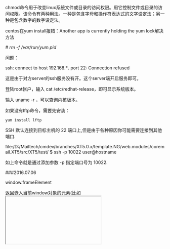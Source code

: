chmod命令用于改变linux系统文件或目录的访问权限。用它控制文件或目录的访问权限。该命令有两种用法。一种是包含字母和操作符表达式的文字设定法；另一种是包含数字的数字设定法。

centos在yum install报错：Another app is currently holding the yum lock解决方法

*# rm -f /var/run/yum.pid*


问题：

ssh: connect to host 192.168.***.** port 22: Connection refused

这是由于对方server的ssh服务没有开。这个server端开启服务即可。 

登陆root帐户，输入 cat  /etc/redhat-release，即可显示系统版本。

输入 uname  -r ，可以查询内核版本。

 如果没有lftp命令，需要先安装：

    yum install lftp


SSH 默认连接到目标主机的 22 端口上,但是由于各种原因你可能需要连接到其他端口.

file:/D:/Mailtech/cmdev/branches/XT5.0.x/template.NG/web.modules/coremail.XT5/src/XT5/test/    $ ssh -p 10022 user@hostname

如上命令就是通过添加参数 -p 指定端口号为 10022.


###2016.07.06

window.frameElement

返回嵌入当前window对象的元素(比如 <iframe> 或者 <object>),如果当前window对象已经是顶层窗口,则返回null.


    new Dialog({
        trigger: '#example5',
        height: '400px'
    }).before('show',function() {
        this.set('content', this.activeTrigger.attr('data-src'));
    });




deferred对象就是jQuery的回调函数解决方案。

dtd.resolve()的意思是，将dtd对象的执行状态从"未完成"改为"已完成"，从而触发done()方法。

还存在一个deferred.reject()方法，作用是将dtd对象的执行状态从"未完成"改为"已失败"，从而触发fail()方法。

jQuery提供了deferred.promise()方法。它的作用是，在原来的deferred对象上返回另一个deferred对象，后者只开放与改变执行状态无关的方法（比如done()方法和fail()方法），屏蔽与改变执行状态有关的方法（比如resolve()方法和reject()方法），从而使得执行状态不能被改变。


1） $.Deferred() 生成一个deferred对象。

　　（2） deferred.done() 指定操作成功时的回调函数

　　（3） deferred.fail() 指定操作失败时的回调函数

　　（4） deferred.promise() 没有参数时，返回一个新的deferred对象，该对象的运行状态无法被改变；接受参数时，作用为在参数对象上部署deferred接口。

　　（5） deferred.resolve() 手动改变deferred对象的运行状态为"已完成"，从而立即触发done()方法。

　　（6）deferred.reject() 这个方法与deferred.resolve()正好相反，调用后将deferred对象的运行状态变为"已失败"，从而立即触发fail()方法。

　　（7） $.when() 为多个操作指定回调函数。

除了这些方法以外，deferred对象还有二个重要方法，上面的教程中没有涉及到。

　　（8）deferred.then()

有时为了省事，可以把done()和fail()合在一起写，这就是then()方法。



**打开项目下的.idea文件夹，找到其中的vcs.xml打开，将<mapping directory="" vcs="" />中的vcs的值清空即可**



当一个程序开始启动后，stdin, stdout, and stderr are 0, 1,and 2，其它的文件描述符则排在其后。

 Linux的本质就是一切皆文件，输入输出设备也是以文件形式存在和管理的。

内核启动的时候默认打开这三个I/O设备文件：标准输入文件stdin，标准输出文件stdout，标准错误输出文件stderr，分别得到文件描述符 0, 1, 2。

jQuery.inArray()函数用于在数组中搜索指定的值，并返回其索引值。如果数组中不存在该值，则返回 -1。




2016.07.15


断点调试，查看位置出发函数，   
core  文件proto 函数

熟悉整体布局，函数位置，调用



.sendMessage
.offMessage
.subscribe
.publish
.unsubscrib



jQuery的deferred对象详解

deferred对象就是jQuery的回调函数解决方案defer的意思是"延迟"
为多个操作指定回调函数

deferred对象的另一大好处，就是它允许你为多个事件指定一个回调函数，这是传统写法做不到的。

请看下面的代码，它用到了一个新的方法$.when()：

    　　$.when($.ajax("test1.html"), $.ajax("test2.html"))

    　　.done(function(){ alert("哈哈，成功了！"); })

    　　.fail(function(){ alert("出错啦！"); });

    （运行代码示例4）

这段代码的意思是，先执行两个操作$.ajax("test1.html")和$.ajax("test2.html")，如果都成功了，就运行done()指定的回调函数；如果有一个失败或都失败了，就执行fail()指定的回调函数。

jQuery规定，deferred对象有三种执行状态----未完成，已完成和已失败。如果执行状态是"已完成"（resolved）,deferred对象立刻调用done()方法指定的回调函数；如果执行状态是"已失败"，调用fail()方法指定的回调函数；如果执行状态是"未完成"，则继续等待，或者调用progress()方法指定的回调函数（jQuery1.7版本添加）。

还存在一个deferred.reject()方法，作用是将dtd对象的执行状态从"未完成"改为"已失败"，从而触发fail()方法。

有时为了省事，可以把done()和fail()合在一起写，这就是then()方法。

    　　$.when($.ajax( "/main.php" ))

    　　.then(successFunc, failureFunc );


react sixiang 
if (sessionStorage.clickcount) {
    sessionStorage.clickcount = Number(sessionStorage.clickcount)+1;
} else {
    sessionStorage.clickcount = 1;
}
document.getElementById("result").innerHTML = "you have clicked the button " + sessionStorage.clickcount + "times in this session.";





some thing not right , try every detatial

>Node

Generators are functions which can be exited and later re-entered. Their context (variable bindings) will be saved across re-entrances. --- https://developer.mozilla.org...





F8: 继续执行
F10: step over, 单步执行, 不进入函数
F11: step into, 单步执行, 进入函数
shift + F11: step out, 跳出函数
ctrl + o: 打开文件
ctrl + shit + o: 跳到函数定义位置
ctrl + shift + f: 所有脚本中搜索


一个 Promise 一般有3种状态：

pending: 初始状态，不是fulfilled，也不是rejected.
fulfilled: 操作成功完成.
rejected: 操作失败.

CSS雪碧图合并 - 减少请求
合并压缩CSS跟JavaScript代码 - 减少请求
CSS代码放在header头部里面，JavaScript代码放到body结束之前 - 因为JavaScript代码执行会阻塞
然后我们可以自豪地晒出下面的代码片段：

<!DOCTYPE HTML>
<html>
    <head>
        <link rel="stylesheet" href="xxx.cdn.com/??a.css,b.css" />
    </head>
    <body>
        ...
        <script src="xxx.cdn.com/??a.js,b.js"></script>
    </body>
</html>


在每个 HTTP 2.0 的 流 里面有个 优先值 ，这个 优先值 确定着客户端跟服务器处理不同的 流 采取不同的 优先级策略 ，高优先级的应该优先发送，但这不会绝对的（绝对等待会导致 首队阻塞 问题）。在分配处理资源和客户端与服务器间的宽带，不同优先级的混合都是必须的。

HTTP 2.0 新增加 服务器提示 ，可以先于客户端检测到将要请求的资源，提前通知客户端，服务器不发送所有资源的实体，只发送资源的 URL。客户端接到提示后会进行验证缓存，如果发现需要这些资源，则正式发起请求。

HTTP协议从0.9版本开始不断增加新的功能特性，但长远来看都是 向前兼容 的，HTTP 2.0 在 应用层 跟 传输层 之间增加了一个 二进制分帧层，从而能够达到 “在不改动HTTP的语义、HTTP方法、状态码、URI及首部字段的情况下，突破HTTP 1.1的性能限制，改进传输性能，实现低延迟和高吞吐量。”

在 二进制分帧层 上， HTTP 2.0 会将所有传输的信息分割为更小的消息和帧，并对它们采用二进制格式的编码，其中 HTTP 1.1 的首部信息会被封装到 Headers 帧，而 request body 被封装到 Data 帧里面。






[root@Shaoxing ~]# cd /media/VMware\ Tools/          进入光驱（注意Tools前边有空格）



挂载成功以后 在VMwareTools里边有一个 VMwareTools-9.2.3-1031360.tar.gz  （你的也许不一样）拿去解压

[root@Shaoxing VMware Tools]# tar zxvf VMwareTools-9.2.3-1031360.tar.gz -C /tmp/         解压缩tar包到/tmp 下

[root@Shaoxing VMware Tools]# cd /tmp/vmware-tools-distrib/       进入/tmp

 

三、安装VMware Tools

[root@localhost vmware-tools-distrib]# ./vmware-install.pl
 
下面的选项就按照默认值。一路回车就可以：

In which directory do you want to install the binary files?
[/usr/bin]

What is the directory that contains the init directories (rc0.d/ to rc6.d/)?

[/etc/rc.d]

What is the directory that contains the init scripts?
[/etc/rc.d/init.d]

In which directory do you want to install the daemon files?
[/usr/sbin]

In which directory do you want to install the library files?
[/usr/lib/vmware-tools]

The path “/usr/lib/vmware-tools” does not exist currently. This program is goingto create it, including needed parent directories. Is this what you want?
[yes] .........很多很多东西 回车默认就可以了

Enjoy,

–the VMware team （到此安装完毕了，别玩了下边的一些操作）


四、完成安装

记得启用权限 （如果启动了以后还是不能自如的复制粘贴那么请关闭CentOS电源重新打开）


$.proxy 方法接受一个已有的函数，并返回一个带特定上下文的新的函数。

该方法通常用于向上下文指向不同对象的元素添加事件。





tag 文件

//先使用taglib指令引入标记库

<%@taglib prefix="look" tagdir="/WEB-INF/tags" %>
//使用<标记前缀:定义好的标记名>调用标记(注意：标记名和文件名大小写一致)

JSP 引擎把Tag文件转换成Java文件，并编译成class文件供JSP程序动态调用。标记体传给Tag文件， Tag文件使用接受标记体信息。


main/modify_pwd

//      {"name": "$common/op_copymail$", "value": "more:copymail"},

tail -f wmsvr.log






retrun true； 返回正确的处理结果。 

return false；返回错误的处理结果；终止处理；阻止提交表单；阻止执行默认的行为。  

return；把控制权返回给页面。

在js中return false的作用一般是用来取消默认动作的

/////////////////////////////////////////////////////////////



子容器溢出时，被父容器截断。父容器overflow:hidden。
子容器溢出时，把父容器撑高。父容器height:auto;overflow:visible或display:table-cell等等。
子容器溢出时，父容器出现滚动条。父容器overflow:scroll或overflow:auto





<!DOCTYPE html PUBLIC "-//W3C//DTD XHTML 1.0 Transitional//EN" "http://www.w3.org/TR/xhtml1/DTD/xhtml1-transitional.dtd">
<html xmlns="http://www.w3.org/1999/xhtml">
<head>
<meta http-equiv="Content-Type" content="text/html; charset=gb2312" />
<title>顶部广告显示数秒后隐藏效果</title>
<script type="text/javascript" src="/demo/jquery.min.js" ></script>
<!--  第一种形式原广告显示数秒后隐藏  -->
<!--<script type="text/javascript">
$(document).ready(function(){
    
    $("#banner").slideDown("slow");     
})
 function displayimg(){
    $("#banner").slideUp("slow");    
  }
 
  setTimeout("displayimg()",15000);
  
</script>-->

<!--  第二种形式原广告显示数秒后大板块隐藏，显示用来重播的标签  -->
<!--<script type="text/javascript">
$(document).ready(function(){
    
    $("#banner").slideDown("slow");     
    $("#rightOpen").hide();
    
    $("#rightOpen").click(function(){
        $("#banner").slideDown("slow"); 
        setTimeout("displayimg()",15000);
        $("#rightOpen").hide();
    })
})
 function displayimg(){
    $("#banner").slideUp("slow");   
        $("#rightOpen").show();  
  }
 
  setTimeout("displayimg()",15000);
  
</script>-->

<!--  第三种形式原广告显示数秒后隐藏，展示小图  -->
<script type="text/javascript">
$(document).ready(function(){
    
    $("#banner").slideDown("slow"); 
})
 function displayimg(){
    $("#banner").slideUp(1000,function(){
        $("#top").slideDown(1000);
    })
  }
  setTimeout("displayimg()",10000);
</script>
</head>

<body>

<div id="top" style="display:none;"><img  src="http://filesimg.111cn.net/2013/04/25/20130425075611293.jpg" width="980" height="60" /></div>
<div id="banner" style="width:980px; height:291px; display:none;"><img  src="http://filesimg.111cn.net/2013/04/25/20130425075617437.jpg" width="980" height="291" /></div>

<!DOCTYPE html>
<head>
<meta http-equiv="Content-Type" content="text/html; charset=utf-8" />
</head>

<body>

<style type="text/css">
*{margin:0;padding:0;list-style-type:none;}
a,img{border:0;}
/* advbox */
.advbox{width:990px;margin:0 auto;}
.advbox .dt_small{width:990px;}
.advbox .dt_big{width:990px;}
.advbox .dt_toBig{position:absolute;left:50%;margin:5px 0px 0px 440px;width:49px;height:21px;background:url("images/public_showTL_1201.png");cursor:pointer;}
.advbox .dt_toSmall{position:absolute;left:50%;margin:5px 0px 0px 440px;width:49px;height:21px;background:url("images/public_closeTL_1201.png");cursor:pointer;}
</style>

<script type="text/javascript" src="http://code.jquery.com/jquery-1.9.1.js"></script>           

<div class="advbox">

    <div class="dt_small" style="display:none;">
        <div class="dt_toBig" style="display:none;"></div>
        <a href="http://www.17sucai.com/" target="_blank"><img src="images/1325.jpg" width="990" height="60" alt="jquery广告图片缩略图" /></a>
    </div>
    
    <div class="dt_big">
        <div class="dt_toSmall"></div>
        <a href="http://www.17sucai.com/" target="_blank"><img id="actionimg" src="images/sa11.jpg" width="990" height="500" alt="jquery广告图片大图" /></a>
    </div>
    
</div>

<script type="text/javascript">
function AdvClick(){
//定义方法
    var a=1500;
    //点击关闭后的的小图显示出来的时间
    $(".dt_toSmall").click(function(){
    //定义关闭按钮的点击
        $(".dt_small").delay(a).slideDown(a);
        //定义第二轮的点击关闭按钮以后显示出小图片和显示的时间
        $(".dt_big").stop().slideUp(a);
        //定义第二轮点击关闭按钮大图片向下移动并消失
        $(".dt_toBig").delay(a*2).fadeIn(0)
        //定义显示第二轮的在点击完关闭按钮以后显示出小图片后的小图片的坐上方的重播按钮的显示
    });
    $(".dt_toBig").click(function(){
    //定义重播按钮的事件
        $(".dt_big").delay(a).slideDown(a);
        //定义点击完第二轮的重播按钮让大图片显示出来的效果和时间
        $(".dt_small").stop().slideUp(a);
        //定义点击完第一轮的重播按钮隐藏小图片
    })
}
</script>

<script type="text/javascript">
$(document).ready(function(){
//函数规定当 ready 事件发生时执行的代码
    AdvClick();
    //实现AdvClick方法
});
</script>               

</body>
</html>




###module

 const value = 42;
 export {value as the_answer};

 var value = 42;
 export {value as the_answer};



import {value as the_answer} from './module';

var the_answer require('./module').value;

一个关键点时，导入模块的东西，并不是一个引用或一个值，而是一个类似与被导入模块内部的一个getter对象。所以这可能会导致一些不符合预期的行为。

不论你以何种声明导出变量，它们都是只读的。但是，如果导出的是对象，你可以改变变量的属性。

// module.js
export let count = 0;
export const table = {foo: 'bar'};
 
// main.js
import {count, table} from './module;
 
table.foo = 'Bar'; // OK
count++; // read-only error


*多余字体以...显示*

    text-overflow: ellipsis;
    width: 99px;
    height: 77px;
    margin: 20px auto;
    white-space: nowrap;
    display: block;
    overflow: hidden;


new webpack.SourceMapDevToolPlugin({
    filename: '[file].map'
})


Rx's Hello World

const Observable = Rx.Observable
const input = document.querySeletor('input')

const serach$ = Observable.fromEvent(input, 'input')
    .map(e => e.target.value)
    .filter(value => value.length >= 1)
    .throttleTime(100)
    .distinctUntilChanged()
    .switchMap(term => Observable.fromPromise(wikiIt(term)))
    .subscribe(
      x => renderSearchResult(x),
      err = > console.error(err)
    )



下面列下各个浏览器化如何来监听最小化与最大化的相关code
//IE
if(document.addEventListener){
document.addEventListener('msvisibilitychange',function(){
console.log(document.msVisibilityState);
});
//FF
if(document.addEventListener){
document.addEventListener('mozvisibilitychange',function(){
console.log(document.mozVisibilityState);
});
//chrome
if(document.addEventListener){
document.addEventListener('webkitvisibilitychange',function(){
console.log(document.webkitVisibilityState);
});

}